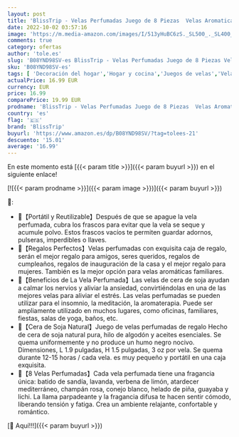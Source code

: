 ```yaml
---
layout: post
title: 'BlissTrip - Velas Perfumadas Juego de 8 Piezas  Velas Aromaticas Decorativas  Cera de Soja Natural  Regalos Originales para Mujer  para Boda Baño Yoga Cumpleaños Navidad Día de San Valentín Regalos'
date: 2022-10-02 03:57:16
image: 'https://m.media-amazon.com/images/I/513yHuBC6zS._SL500_._SL400_.jpg'
comments: true
category: ofertas
author: 'tole.es'
slug: 'B08YND98SV-es BlissTrip - Velas Perfumadas Juego de 8 Piezas Velas...'
sku: 'B08YND98SV-es'
tags: [ 'Decoración del hogar','Hogar y cocina','Juegos de velas','Velas','Velas y candelabros','blisstrip','navidad','🇪🇸', ]
actualPrice: 16.99 EUR
currency: EUR
price: 16.99
comparePrice: 19.99 EUR
prodname: 'BlissTrip - Velas Perfumadas Juego de 8 Piezas  Velas Aromaticas Decorativas  Cera de Soja Natural  Regalos Originales para Mujer  para Boda Baño Yoga Cumpleaños Navidad Día de San Valentín Regalos'
country: 'es'
flag: '🇪🇸'
brand: 'BlissTrip'
buyurl: 'https://www.amazon.es/dp/B08YND98SV/?tag=tolees-21'
descuento: '15.01'
average: '16.99'
---
```


En este momento está [{{< param title >}}]({{< param buyurl >}}) en el siguiente enlace!

[![{{< param prodname >}}]({{< param image >}})]({{< param buyurl >}})

🔎:

- 🎁【Portátil y Reutilizable】Después de que se apague la vela perfumada, cubra los frascos para evitar que la vela se seque y acumule polvo. Estos frascos vacíos te permiten guardar adornos, pulseras, imperdibles o llaves.
- 🎁【Regalos Perfectos】Velas perfumadas con exquisita caja de regalo, serán el mejor regalo para amigos, seres queridos, regalos de cumpleaños, regalos de inauguración de la casa y el mejor regalo para mujeres. También es la mejor opción para velas aromáticas familiares.
- 🎁【Beneficios de La Vela Perfumada】Las velas de cera de soja ayudan a calmar los nervios y aliviar la ansiedad, convirtiéndolas en una de las mejores velas para aliviar el estrés. Las velas perfumadas se pueden utilizar para el insomnio, la meditación, la aromaterapia. Puede ser ampliamente utilizado en muchos lugares, como oficinas, familiares, fiestas, salas de yoga, baños, etc.
- 🎁【Cera de Soja Natural】Juego de velas perfumadas de regalo Hecho de cera de soja natural pura, hilo de algodón y aceites esenciales. Se quema uniformemente y no produce un humo negro nocivo. Dimensiones, L 1.9 pulgadas, H 1.5 pulgadas, 3 oz por vela. Se quema durante 12-15 horas / cada vela. es muy pequeño y portátil en una caja exquisita.
- 🎁【8 Velas Perfumadas】Cada vela perfumada tiene una fragancia única: batido de sandía, lavanda, verbena de limón, atardecer mediterráneo, champán rosa, conejo blanco, helado de piña, guayaba y lichi. La llama parpadeante y la fragancia difusa te hacen sentir cómodo, liberando tensión y fatiga. Crea un ambiente relajante, confortable y romántico.

[🛒 Aquí!!!]({{< param buyurl >}})
